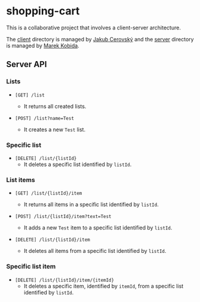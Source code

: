 # shopping-cart

This is a collaborative project that involves a client-server architecture.

The [client](./client) directory is managed by [Jakub Cerovský](https://github.com/Jcerovsky) and the [server](./server) directory is managed by [Marek Kobida](https://github.com/marekkobida).

## Server API

### Lists

- `[GET] /list`
    - It returns all created lists.

- `[POST] /list?name=Test`
    - It creates a new `Test` list.

### Specific list

- `[DELETE] /list/{listId}`
    - It deletes a specific list identified by `listId`.

### List items

- `[GET] /list/{listId}/item`
    - It returns all items in a specific list identified by `listId`.

- `[POST] /list/{listId}/item?text=Test`
    - It adds a new `Test` item to a specific list identified by `listId`.

- `[DELETE] /list/{listId}/item`
    - It deletes all items from a specific list identified by `listId`.

### Specific list item

- `[DELETE] /list/{listId}/item/{itemId}`
    - It deletes a specific item, identified by `itemId`, from a specific list identified by `listId`.
